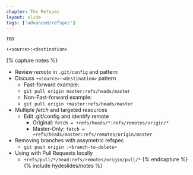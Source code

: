 ```yaml
---
chapter: The Refspec
layout: slide
tags: ['advanced/refspec']
---
```


    TBD
    
    +<source>:<destination>


{% capture notes %}
* Review _remote_ in `.git/config` and pattern
* Discuss `+<source>:<destination>` pattern
    * Fast-forward example:
    * `git pull origin master:refs/heads/master`
    * Non-Fast-forward example:
    * `git pull origin +master:refs/heads/master`
* Multiple _fetch_ and targeted resources
    * Edit .git/config and identify remote
        * Original: `fetch = +refs/heads/*:refs/remotes/origin/*`
        * Master-Only: `fetch = +refs/heads/master:refs/remotes/origin/master`
* Removing branches with assymetric refspec
    * `git push origin :<branch-to-delete>`
* Using with Pull Requests locally
    * `+refs/pull/*/head:refs/remotes/origin/pull/*`
{% endcapture %}
{% include hydeslides/notes %}